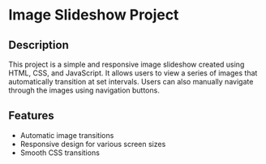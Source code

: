 # Image Slideshow Project

## Description

This project is a simple and responsive image slideshow created using HTML, CSS, and JavaScript. It allows users to view a series of images that automatically transition at set intervals. Users can also manually navigate through the images using navigation buttons.

## Features

- Automatic image transitions
- Responsive design for various screen sizes
- Smooth CSS transitions
